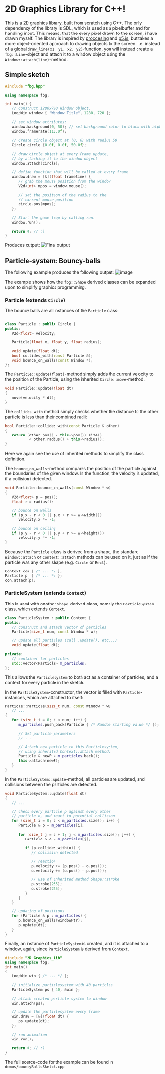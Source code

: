 # 2D Graphics Library for C++!
This is a 2D graphics library, built from scratch using C++. The only dependency of the library is SDL, which is used as a pixelbuffer and for handling input.
This means, that the every pixel drawn to the screen, i have drawn myself. 
The library is inspired by [proccesing](processing.org) and [p5.js](p5js.org), but takes a more object-oriented approach to drawing objects to the screen. I.e. instead of a global `draw_line(x1, y1, x2, y2)`-function, you will instead create a `fbg::Line`-object and attach it to a window object using the `Window::attach(line)`-method.

## Simple sketch
```C++
#include "fbg.hpp"

using namespace fbg;

int main() {
   // Construct 1280x720 Window object.
   LoopWin window { "Window Title", 1280, 720 };

   // set window attributes:
   window.background(0, 50); // set background color to black with alpha 50
   window.framerate(112.0f);
   
   // Create circle object at (0, 0) with radius 50
   Circle circle {0.0f, 0.0f, 50.0f};
   
   // draw circle object at every Frame update,
   // by attaching it to the window object
   window.attach(circle);

   // define function that will be called at every frame
   window.draw = [&](float frametime) {
      // grab the mouse position from the window
      V2d<int> mpos = window.mouse();
   
      // set the position of the radius to the
      // current mouse position
      circle.pos(mpos);
   };

   // Start the game loop by calling run.
   window.run(); 

   return 0; // :)
}
```

Produces output:
![Final output](https://user-images.githubusercontent.com/93908883/159099446-f5976859-6240-45c8-a9e5-a05dad4b5cb2.png)


## Particle-system: Bouncy-balls
The following example produces the following output:
![image](https://user-images.githubusercontent.com/93908883/161541847-820393f2-ca34-48e9-9ac0-7109823e78f2.png)

The example shows how the `fbg::Shape` derived classes can be expanded upon to simplify graphics programming.

### Particle (extends `Circle`)
The bouncy balls are all instances of the `Particle` class:
```C++

class Particle : public Circle {
public:
   V2d<float> velocity;

   Particle(float x, float y, float radius);

   void update(float dt);
   bool collides_with(const Particle &);
   void bounce_on_walls(const Window *);
};
```

The `Particle::update(float)`-method simply adds the current velocity to the position of the Particle, using the inherited `Circle::move`-method.

```C++
void Particle::update(float dt)
{
   move(velocity * dt);
}
```
The `collides_with` method simply checks whether the distance to the other particle is less than their combined radii:
```C++
bool Particle::collides_with(const Particle & other) 
{
   return (other.pos() - this->pos()).size() 
           < other.radius() + this->radius();
}
```
Here we again see the use of inherited methods to simplify the class definition.

The `bounce_on_walls`-method compares the position of the particle against the boundaries of the given window. In the function, the velocity is updated, if a collision i detected.

```C++
void Particle::bounce_on_walls(const Window * w)
{
   V2d<float> p = pos();
   float r = radius();

   // bounce on walls
   if (p.x - r < 0 || p.x + r >= w->width())  
      velocity.x *= -1;

   // bounce on ceiling
   if (p.y - r < 0 || p.y + r >= w->height()) 
      velocity.y *= -1;
}
```

Because the `Particle`-class is derived from a shape, the standard `Window::attach` or `Context::attach` methods can be used on it, just as if the particle was any other shape (e.g. `Circle` or `Rect`).

```C++
Context con { /* ... */ };
Particle p  { /* ... */ };
con.attach(p);
```

### ParticleSystem (extends `Context`)
This is used with another `Shape`-derived class, namely the `ParticleSystem`-class, which extends `Context`.

```C++
class ParticleSystem : public Context {
public:
   // construct and attach vector of particles
   Particle(size_t num, const Window * w);

   // update all particles (call .update(), etc...)
   void update(float dt);

private:
   // container for particles
   std::vector<Particle> m_particles;
};
```

This allows the `Particlesystem` to both act as a container of particles, and a context for every particle in the sketch.

In the `ParticleSystem`-constructor, the vector is filled with `Particle`-instances, which are attached to itself:
```C++
Particle::Particle(size_t num, const Window * w) 
   // ...
{
   for (size_t i = 0; i < num; i++) {
      m_particles.push_back(Particle { /* Random starting value */ });

      // Set particle parameters
      // ...

      // Attach new particle to this Particlesystem,
      // using inherited Context::attach method.
      Particle & newP = m_particles.back();
      this->attach(newP); 
   }
}
```

In the `ParticleSystem::update`-method, all particles are updated, and collisions between the particles are detected.
```C++
void ParticleSystem::update(float dt)
{
   // ...

   // check every particle p against every other
   // particle o, and react to potential collision
   for (size_t i = 0; i < m_particles.size(); i++) {
      Particle & p = m_particles[i];
      
      for (size_t j = i + 1; j < m_particles.size(); j++) {
         Particle & o = m_particles[j];

         if (p.collides_with(o)) {
            // collision detected

            // reaction
            p.velocity += (p.pos() - o.pos());
            o.velocity += (o.pos() - p.pos());

            // use of inherited method Shape::stroke
            p.stroke(255);
            o.stroke(255);
         }
      }
   }

   // updating of positions
   for (Particle & p : m_particles) {
      p.bounce_on_walls(windowPtr);
      p.update(dt);
   }
}
```

Finally, an instance of `ParticleSystem` is created, and it is attached to a window, again, since `ParticleSystem` is derived from `Context`.
```C++
#include "2D_Graphics_Lib"
using namespace fbg;
int main() 
{
   LoopWin win { /* ... */ };

   // initialize particlesystem with 40 particles
   ParticleSystem ps { 40, &win };

   // attach created particle system to window
   win.attach(ps);

   // update the particlesystem every frame
   win.draw = [&](float dt) {
      ps.update(dt);
   };

   // run animation
   win.run();

   return 0; // :)
}
```

The full source-code for the example can be found in `demos/bouncyBallsSketch.cpp`
